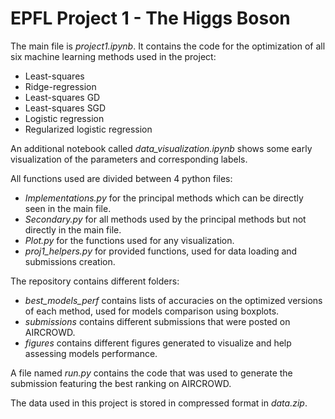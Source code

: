 # EPFL Project 1 - The Higgs Boson
The main file is *project1.ipynb*. It contains the code for the optimization of all six machine learning methods used in the project:
- Least-squares
- Ridge-regression
- Least-squares GD
- Least-squares SGD
- Logistic regression
- Regularized logistic regression

An additional notebook called *data_visualization.ipynb* shows some early visualization of the parameters and corresponding labels.

All functions used are divided between 4 python files:
- *Implementations.py* for the principal methods which can be directly seen in the main file.
- *Secondary.py* for all methods used by the principal methods but not directly in the main file.
- *Plot.py* for the functions used for any visualization.
- *proj1_helpers.py* for provided functions, used for data loading and submissions creation.

The repository contains different folders: 
- *best_models_perf* contains lists of accuracies on the optimized versions of each method, used for models comparison using boxplots.
- *submissions* contains different submissions that were posted on AIRCROWD.
- *figures* contains different figures generated to visualize and help assessing models performance.

A file named *run.py* contains the code that was used to generate the submission featuring the best ranking on AIRCROWD.

The data used in this project is stored in compressed format in *data.zip*.